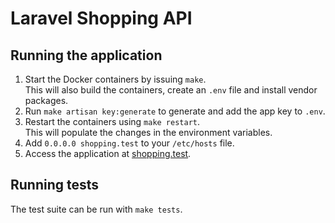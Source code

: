# Laravel Shopping API

## Running the application

1. Start the Docker containers by issuing `make`.  
   This will also build the containers, create an `.env` file and install vendor packages.
1. Run `make artisan key:generate` to generate and add the app key to `.env`.
1. Restart the containers using `make restart`.  
   This will populate the changes in the environment variables.
1. Add `0.0.0.0 shopping.test` to your `/etc/hosts` file.
1. Access the application at [shopping.test](http://shopping.test).

## Running tests

The test suite can be run with `make tests`.

